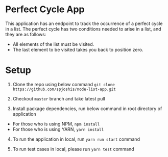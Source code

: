 # Perfect Cycle App

This application has an endpoint to track the occurrence of a perfect cycle in a list. The perfect cycle has two conditions needed to arise in a list, and they are as follows:

- All elements of the list must be visited.
- The last element to be visited takes you back to position zero.
 
# Setup
1. Clone the repo using below command
`git clone https://github.com/spjoshis/node-list-app.git`

2. Checkout `master` branch and take latest pull

3. Install package dependencies, run below command in root directory of application
  - For those who is using NPM, `npm install`
  - For those who is using YARN, `yarn install`

4. To run the application in local, run `yarn run start` command


5. To run test cases in local, please run `yarn test` command

